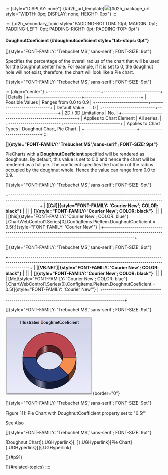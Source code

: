 ::: {style="DISPLAY: none"}
[](ms-xhelp:///?Id=d2h_url_template){#d2h_url_template}![](!package_url!){#d2h_package_url style="WIDTH: 0px; DISPLAY: none; HEIGHT: 0px"}
:::

:::: {.d2h_secondary_topic style="PADDING-BOTTOM: 10pt; MARGIN: 0pt; PADDING-LEFT: 0pt; PADDING-RIGHT: 0pt; PADDING-TOP: 0pt"}
#### DoughnutCoeficient {#doughnutcoeficient style="tab-stops: 0pt"}

[]{style="FONT-FAMILY: 'Trebuchet MS','sans-serif'; FONT-SIZE: 9pt"} 

Specifies the percentage of the overall radius of the chart that will be used for the Doughnut center hole. For example, if it is set to 0, the doughnut hole will not exist, therefore, the chart will look like a Pie chart.

[]{style="FONT-FAMILY: 'Trebuchet MS','sans-serif'; FONT-SIZE: 9pt"} 

::: {align="center"}
+--------------------------+----------------------------+
| Details                                               |
+--------------------------+----------------------------+
| Possible Values          | Ranges from 0.0 to 0.9     |
+--------------------------+----------------------------+
| Default Value            | 0                          |
+--------------------------+----------------------------+
| 2D / 3D Limitations      | No.                        |
+--------------------------+----------------------------+
| Applies to Chart Element | All series.                |
+--------------------------+----------------------------+
| Applies to Chart Types   | Doughnut Chart, Pie Chart. |
+--------------------------+----------------------------+
:::

**[]{style="FONT-FAMILY: 'Trebuchet MS','sans-serif'; FONT-SIZE: 9pt"}** 

PieCharts with a **DoughnutCoeficient** specified will be rendered as doughnuts. By default, this value is set to 0.0 and hence the chart will be rendered as a full pie. The coeficient specifies the fraction of the radius occupied by the doughnut whole. Hence the value can range from 0.0 to 0.9.

[]{style="FONT-FAMILY: 'Trebuchet MS','sans-serif'; FONT-SIZE: 9pt"} 

+---------------------------------------------------------------------------------------------------------------------------------------------------------------------------+
| **[\[C#\]]{style="FONT-FAMILY: 'Courier New'; COLOR: black"}**                                                                                                            |
|                                                                                                                                                                           |
| **[]{style="FONT-FAMILY: 'Courier New'; COLOR: black"}**                                                                                                                  |
|                                                                                                                                                                           |
| [this]{style="FONT-FAMILY: 'Courier New'; COLOR: blue"}[.ChartWebControl1.Series\[0\].ConfigItems.PieItem.DoughnutCoeficient = 0.5f;]{style="FONT-FAMILY: 'Courier New'"} |
+---------------------------------------------------------------------------------------------------------------------------------------------------------------------------+

[]{style="FONT-FAMILY: 'Trebuchet MS','sans-serif'; FONT-SIZE: 9pt"} 

+----------------------------------------------------------------------------------------------------------------------------------------------------------------------+
| **[\[VB.NET\]]{style="FONT-FAMILY: 'Courier New'; COLOR: black"}**                                                                                                   |
|                                                                                                                                                                      |
| **[]{style="FONT-FAMILY: 'Courier New'; COLOR: black"}**                                                                                                             |
|                                                                                                                                                                      |
| [Me]{style="FONT-FAMILY: 'Courier New'; COLOR: blue"}[.ChartWebControl1.Series(0).ConfigItems.PieItem.DoughnutCoeficient = 0.5f]{style="FONT-FAMILY: 'Courier New'"} |
+----------------------------------------------------------------------------------------------------------------------------------------------------------------------+

[]{style="FONT-FAMILY: 'Trebuchet MS','sans-serif'; FONT-SIZE: 9pt"} 

![](ImagesExt/image64_83.jpg){border="0"}

[]{style="FONT-FAMILY: 'Trebuchet MS','sans-serif'; FONT-SIZE: 9pt"} 

Figure 111: Pie Chart with DoughnutCoefficient property set to \"0.5f\"

See Also

[]{style="FONT-FAMILY: 'Trebuchet MS','sans-serif'; FONT-SIZE: 9pt"} 

[Doughnut Chart]{.UGHyperlink}[, ]{.UGHyperlink}[Pie Chart]{.UGHyperlink}[]{.UGHyperlink}

[]{#p91} 

[]{#related-topics}
::::

